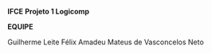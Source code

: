 **IFCE**
**Projeto 1 Logicomp**

**EQUIPE**

Guilherme Leite Félix
Amadeu Mateus de Vasconcelos Neto